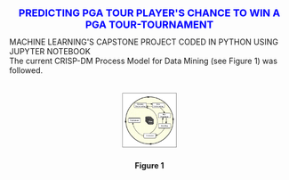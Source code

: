 <h1 style='color:blue;font-size:18px;text-align: center;'>PREDICTING PGA TOUR PLAYER'S CHANCE TO WIN A PGA TOUR-TOURNAMENT</h1>
MACHINE LEARNING'S  CAPSTONE PROJECT CODED IN PYTHON USING JUPYTER NOTEBOOK

</br>
The current CRISP-DM Process Model for Data Mining (see Figure 1) was followed.

</br>
</br>
<p align="center" object-position= right top>
<img src="images/Figure1_CRISP_DM_Model.jpeg" width="100px" height="100px" border-radius= 50%>
<h4 align="center"> Figure 1</h4>
</p>
